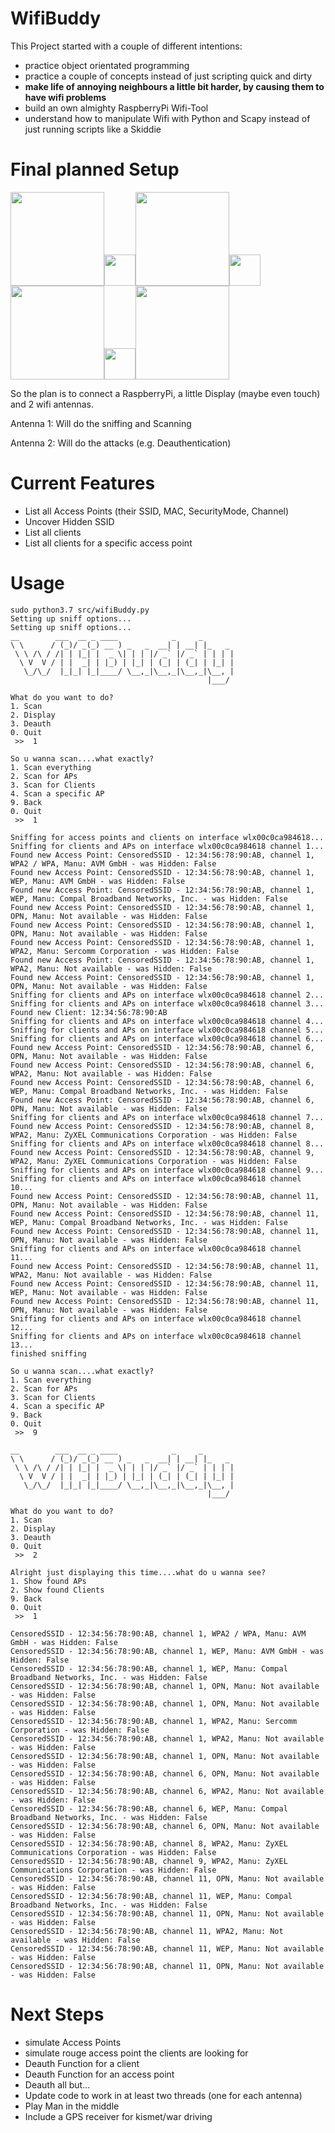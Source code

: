 # WifiBuddy
This Project started with a couple of different intentions:
- practice object orientated programming
- practice a couple of concepts instead of just scripting quick and dirty
- **make life of annoying neighbours a little bit harder, by causing them to have wifi problems**
- build an own almighty RaspberryPi Wifi-Tool
- understand how to manipulate Wifi with Python and Scapy instead of just running scripts like a Skiddie

# Final planned Setup
<img src="https://images-na.ssl-images-amazon.com/images/I/71IOISwSYZL._AC_SX425_.jpg" width="150"><img src="https://us.123rf.com/450wm/siamimages/siamimages1702/siamimages170202606/72762359-plus-symbol-vektor-illustration.jpg?ver=6" width="50"><img src="https://images-na.ssl-images-amazon.com/images/I/61i2x-fn-mL._SX425_.jpg" width="150"><img src="https://us.123rf.com/450wm/siamimages/siamimages1702/siamimages170202606/72762359-plus-symbol-vektor-illustration.jpg?ver=6" width="50"><img src="https://images-eu.ssl-images-amazon.com/images/I/315pfxcyZIL._SL500_AC_SS350_.jpg" width="150"><img src="https://us.123rf.com/450wm/siamimages/siamimages1702/siamimages170202606/72762359-plus-symbol-vektor-illustration.jpg?ver=6" width="50"><img src="https://images-eu.ssl-images-amazon.com/images/I/315pfxcyZIL._SL500_AC_SS350_.jpg" width="150">


So the plan is to connect a RaspberryPi, a little Display (maybe even touch) and 2 wifi antennas. 

Antenna 1:
Will do the sniffing and Scanning

Antenna 2:
Will do the attacks (e.g. Deauthentication)

# Current Features
- List all Access Points (their SSID, MAC, SecurityMode, Channel)
- Uncover Hidden SSID
- List all clients
- List all clients for a specific access point

# Usage
```
sudo python3.7 src/wifiBuddy.py
Setting up sniff options...
Setting up sniff options...
__        ___  __ _ ____            _     _       
\ \      / (_)/ _(_) __ ) _   _  __| | __| |_   _ 
 \ \ /\ / /| | |_| |  _ \| | | |/ _` |/ _` | | | |
  \ V  V / | |  _| | |_) | |_| | (_| | (_| | |_| |
   \_/\_/  |_|_| |_|____/ \__,_|\__,_|\__,_|\__, |
                                            |___/ 

What do you want to do?
1. Scan
2. Display
3. Deauth
0. Quit
 >>  1

So u wanna scan....what exactly?
1. Scan everything
2. Scan for APs
3. Scan for Clients
4. Scan a specific AP
9. Back
0. Quit
 >>  1

Sniffing for access points and clients on interface wlx00c0ca984618...
Sniffing for clients and APs on interface wlx00c0ca984618 channel 1...
Found new Access Point: CensoredSSID - 12:34:56:78:90:AB, channel 1, WPA2 / WPA, Manu: AVM GmbH - was Hidden: False
Found new Access Point: CensoredSSID - 12:34:56:78:90:AB, channel 1, WEP, Manu: AVM GmbH - was Hidden: False
Found new Access Point: CensoredSSID - 12:34:56:78:90:AB, channel 1, WEP, Manu: Compal Broadband Networks, Inc. - was Hidden: False
Found new Access Point: CensoredSSID - 12:34:56:78:90:AB, channel 1, OPN, Manu: Not available - was Hidden: False
Found new Access Point: CensoredSSID - 12:34:56:78:90:AB, channel 1, OPN, Manu: Not available - was Hidden: False
Found new Access Point: CensoredSSID - 12:34:56:78:90:AB, channel 1, WPA2, Manu: Sercomm Corporation - was Hidden: False
Found new Access Point: CensoredSSID - 12:34:56:78:90:AB, channel 1, WPA2, Manu: Not available - was Hidden: False
Found new Access Point: CensoredSSID - 12:34:56:78:90:AB, channel 1, OPN, Manu: Not available - was Hidden: False
Sniffing for clients and APs on interface wlx00c0ca984618 channel 2...
Sniffing for clients and APs on interface wlx00c0ca984618 channel 3...
Found new Client: 12:34:56:78:90:AB
Sniffing for clients and APs on interface wlx00c0ca984618 channel 4...
Sniffing for clients and APs on interface wlx00c0ca984618 channel 5...
Sniffing for clients and APs on interface wlx00c0ca984618 channel 6...
Found new Access Point: CensoredSSID - 12:34:56:78:90:AB, channel 6, OPN, Manu: Not available - was Hidden: False
Found new Access Point: CensoredSSID - 12:34:56:78:90:AB, channel 6, WPA2, Manu: Not available - was Hidden: False
Found new Access Point: CensoredSSID - 12:34:56:78:90:AB, channel 6, WEP, Manu: Compal Broadband Networks, Inc. - was Hidden: False
Found new Access Point: CensoredSSID - 12:34:56:78:90:AB, channel 6, OPN, Manu: Not available - was Hidden: False
Sniffing for clients and APs on interface wlx00c0ca984618 channel 7...
Found new Access Point: CensoredSSID - 12:34:56:78:90:AB, channel 8, WPA2, Manu: ZyXEL Communications Corporation - was Hidden: False
Sniffing for clients and APs on interface wlx00c0ca984618 channel 8...
Found new Access Point: CensoredSSID - 12:34:56:78:90:AB, channel 9, WPA2, Manu: ZyXEL Communications Corporation - was Hidden: False
Sniffing for clients and APs on interface wlx00c0ca984618 channel 9...
Sniffing for clients and APs on interface wlx00c0ca984618 channel 10...
Found new Access Point: CensoredSSID - 12:34:56:78:90:AB, channel 11, OPN, Manu: Not available - was Hidden: False
Found new Access Point: CensoredSSID - 12:34:56:78:90:AB, channel 11, WEP, Manu: Compal Broadband Networks, Inc. - was Hidden: False
Found new Access Point: CensoredSSID - 12:34:56:78:90:AB, channel 11, OPN, Manu: Not available - was Hidden: False
Sniffing for clients and APs on interface wlx00c0ca984618 channel 11...
Found new Access Point: CensoredSSID - 12:34:56:78:90:AB, channel 11, WPA2, Manu: Not available - was Hidden: False
Found new Access Point: CensoredSSID - 12:34:56:78:90:AB, channel 11, WEP, Manu: Not available - was Hidden: False
Found new Access Point: CensoredSSID - 12:34:56:78:90:AB, channel 11, OPN, Manu: Not available - was Hidden: False
Sniffing for clients and APs on interface wlx00c0ca984618 channel 12...
Sniffing for clients and APs on interface wlx00c0ca984618 channel 13...
finished sniffing

So u wanna scan....what exactly?
1. Scan everything
2. Scan for APs
3. Scan for Clients
4. Scan a specific AP
9. Back
0. Quit
 >>  9

__        ___  __ _ ____            _     _       
\ \      / (_)/ _(_) __ ) _   _  __| | __| |_   _ 
 \ \ /\ / /| | |_| |  _ \| | | |/ _` |/ _` | | | |
  \ V  V / | |  _| | |_) | |_| | (_| | (_| | |_| |
   \_/\_/  |_|_| |_|____/ \__,_|\__,_|\__,_|\__, |
                                            |___/ 

What do you want to do?
1. Scan
2. Display
3. Deauth
0. Quit
 >>  2

Alright just displaying this time....what do u wanna see?
1. Show found APs
2. Show found Clients
9. Back
0. Quit
 >>  1

CensoredSSID - 12:34:56:78:90:AB, channel 1, WPA2 / WPA, Manu: AVM GmbH - was Hidden: False
CensoredSSID - 12:34:56:78:90:AB, channel 1, WEP, Manu: AVM GmbH - was Hidden: False
CensoredSSID - 12:34:56:78:90:AB, channel 1, WEP, Manu: Compal Broadband Networks, Inc. - was Hidden: False
CensoredSSID - 12:34:56:78:90:AB, channel 1, OPN, Manu: Not available - was Hidden: False
CensoredSSID - 12:34:56:78:90:AB, channel 1, OPN, Manu: Not available - was Hidden: False
CensoredSSID - 12:34:56:78:90:AB, channel 1, WPA2, Manu: Sercomm Corporation - was Hidden: False
CensoredSSID - 12:34:56:78:90:AB, channel 1, WPA2, Manu: Not available - was Hidden: False
CensoredSSID - 12:34:56:78:90:AB, channel 1, OPN, Manu: Not available - was Hidden: False
CensoredSSID - 12:34:56:78:90:AB, channel 6, OPN, Manu: Not available - was Hidden: False
CensoredSSID - 12:34:56:78:90:AB, channel 6, WPA2, Manu: Not available - was Hidden: False
CensoredSSID - 12:34:56:78:90:AB, channel 6, WEP, Manu: Compal Broadband Networks, Inc. - was Hidden: False
CensoredSSID - 12:34:56:78:90:AB, channel 6, OPN, Manu: Not available - was Hidden: False
CensoredSSID - 12:34:56:78:90:AB, channel 8, WPA2, Manu: ZyXEL Communications Corporation - was Hidden: False
CensoredSSID - 12:34:56:78:90:AB, channel 9, WPA2, Manu: ZyXEL Communications Corporation - was Hidden: False
CensoredSSID - 12:34:56:78:90:AB, channel 11, OPN, Manu: Not available - was Hidden: False
CensoredSSID - 12:34:56:78:90:AB, channel 11, WEP, Manu: Compal Broadband Networks, Inc. - was Hidden: False
CensoredSSID - 12:34:56:78:90:AB, channel 11, OPN, Manu: Not available - was Hidden: False
CensoredSSID - 12:34:56:78:90:AB, channel 11, WPA2, Manu: Not available - was Hidden: False
CensoredSSID - 12:34:56:78:90:AB, channel 11, WEP, Manu: Not available - was Hidden: False
CensoredSSID - 12:34:56:78:90:AB, channel 11, OPN, Manu: Not available - was Hidden: False

```
# Next Steps
- simulate Access Points
- simulate rouge access point the clients are looking for
- Deauth Function for a client
- Deauth Function for an access point
- Deauth all but...
- Update code to work in at least two threads (one for each antenna)
- Play Man in the middle
- Include a GPS receiver for kismet/war driving

